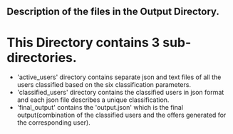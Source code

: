 ## Description of the files in the Output Directory.
# This Directory contains 3 sub-directories.

- 'active_users' directory contains separate json and text files of all the users classified based on the six classification parameters.
- 'classified_users' directory contains the classified users in json format and each json file describes a unique classification.
- 'final_output' contains the 'output.json' which is the final output(combination of the classified users and the offers generated for the   corresponding user).
